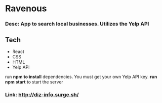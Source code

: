 # Ravenous

### Desc: App to search local businesses.  Utilizes the Yelp API

## Tech
- React
- CSS
- HTML
- Yelp API

run **npm to install** dependencies.  You must get your own Yelp API key.
**run npm start** to start the server

### Link: http://diz-info.surge.sh/